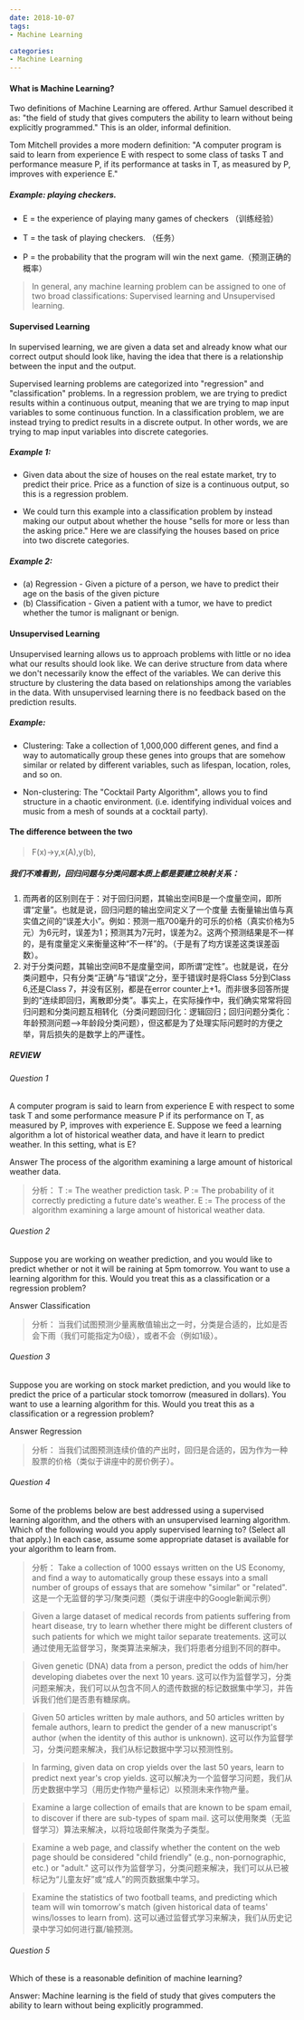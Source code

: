 ```yaml
---
date: 2018-10-07
tags:
- Machine Learning

categories:
- Machine Learning
---
```



#### What is Machine Learning?
Two definitions of Machine Learning are offered. Arthur Samuel described it as: "the field of study that gives computers the ability to learn without being explicitly programmed." This is an older, informal definition.

Tom Mitchell provides a more modern definition: "A computer program is said to learn from experience E with respect to some class of tasks T and performance measure P, if its performance at tasks in T, as measured by P, improves with experience E."

##### Example: playing checkers.
- E = the experience of playing many games of checkers
（训练经验）

- T = the task of playing checkers.
（任务）

- P = the probability that the program will win the next game.（预测正确的概率）

> In general, any machine learning problem can be assigned to one of two broad classifications:
Supervised learning and Unsupervised learning.

#### Supervised Learning

In supervised learning, we are given a data set and already know what our correct output should look like, having the idea that there is a relationship between the input and the output.

Supervised learning problems are categorized into "regression" and "classification" problems. In a regression problem, we are trying to predict results within a continuous output, meaning that we are trying to map input variables to some continuous function. In a classification problem, we are instead trying to predict results in a discrete output. In other words, we are trying to map input variables into discrete categories.

##### Example 1:

- Given data about the size of houses on the real estate market, try to predict their price. Price as a function of size is a continuous output, so this is a regression problem.

- We could turn this example into a classification problem by instead making our output about whether the house "sells for more or less than the asking price." Here we are classifying the houses based on price into two discrete categories.

##### Example 2:

- (a) Regression - Given a picture of a person, we have to predict their age on the basis of the given picture
- (b) Classification - Given a patient with a tumor, we have to predict whether the tumor is malignant or benign.


#### Unsupervised Learning
Unsupervised learning allows us to approach problems with little or no idea what our results should look like. We can derive structure from data where we don't necessarily know the effect of the variables.
We can derive this structure by clustering the data based on relationships among the variables in the data.
With unsupervised learning there is no feedback based on the prediction results.

##### Example:

- Clustering: Take a collection of 1,000,000 different genes, and find a way to automatically group these genes into groups that are somehow similar or related by different variables, such as lifespan, location, roles, and so on.

- Non-clustering: The "Cocktail Party Algorithm", allows you to find structure in a chaotic environment. (i.e. identifying individual voices and music from a mesh of sounds at a cocktail party).

#### The difference between the two
> F(x)->y,x(A),y(b),

##### 我们不难看到，回归问题与分类问题本质上都是要建立映射关系：
1. 而两者的区别则在于：对于回归问题，其输出空间B是一个度量空间，即所谓“定量”。也就是说，回归问题的输出空间定义了一个度量  去衡量输出值与真实值之间的“误差大小”。例如：预测一瓶700毫升的可乐的价格（真实价格为5元）为6元时，误差为1；预测其为7元时，误差为2。这两个预测结果是不一样的，是有度量定义来衡量这种“不一样”的。（于是有了均方误差这类误差函数）。
2. 对于分类问题，其输出空间B不是度量空间，即所谓“定性”。也就是说，在分类问题中，只有分类“正确”与“错误”之分，至于错误时是将Class 5分到Class 6,还是Class 7，并没有区别，都是在error counter上+1。而非很多回答所提到的“连续即回归，离散即分类”。事实上，在实际操作中，我们确实常常将回归问题和分类问题互相转化（分类问题回归化：逻辑回归；回归问题分类化：年龄预测问题——>年龄段分类问题），但这都是为了处理实际问题时的方便之举，背后损失的是数学上的严谨性。
 ##### REVIEW
 ###### Question 1
 A computer program is said to learn from experience E with respect to some task T and some performance measure P if its performance on T, as measured by P, improves with experience E. Suppose we feed a learning algorithm a lot of historical weather data, and have it learn to predict weather. In this setting, what is E?

 Answer The process of the algorithm examining a large amount of historical weather data.

 > 分析：
 T := The weather prediction task.
 P := The probability of it correctly predicting a future date's weather.
 E := The process of the algorithm examining a large amount of historical weather data.

 ###### Question 2
 Suppose you are working on weather prediction, and you would like to predict whether or not it will be raining at 5pm tomorrow. You want to use a learning algorithm for this. Would you treat this as a classification or a regression problem?

 Answer Classification

 > 分析：
 当我们试图预测少量离散值输出之一时，分类是合适的，比如是否会下雨（我们可能指定为0级），或者不会（例如1级）。

 ###### Question 3
 Suppose you are working on stock market prediction, and you would like to predict the price of a particular stock tomorrow (measured in dollars). You want to use a learning algorithm for this. Would you treat this as a classification or a regression problem?

 Answer Regression

 > 分析：
 当我们试图预测连续价值的产出时，回归是合适的，因为作为一种股票的价格（类似于讲座中的房价例子）。

 ###### Question 4
 Some of the problems below are best addressed using a supervised learning algorithm, and the others with an unsupervised learning algorithm. Which of the following would you apply supervised learning to? (Select all that apply.) In each case, assume some appropriate dataset is available for your algorithm to learn from.

 > 分析：
 Take a collection of 1000 essays written on the US Economy, and find a way to automatically group these essays into a small number of groups of essays that are somehow "similar" or "related".
 这是一个无监督的学习/聚类问题（类似于讲座中的Google新闻示例）

 > Given a large dataset of medical records from patients suffering from heart disease, try to learn whether there might be different clusters of such patients for which we might tailor separate treatements.
 这可以通过使用无监督学习，聚类算法来解决，我们将患者分组到不同的群中。

 > Given genetic (DNA) data from a person, predict the odds of him/her developing diabetes over the next 10 years.
 这可以作为监督学习，分类问题来解决，我们可以从包含不同人的遗传数据的标记数据集中学习，并告诉我们他们是否患有糖尿病。

 > Given 50 articles written by male authors, and 50 articles written by female authors, learn to predict the gender of a new manuscript's author (when the identity of this author is unknown).
 这可以作为监督学习，分类问题来解决，我们从标记数据中学习以预测性别。

 > In farming, given data on crop yields over the last 50 years, learn to predict next year's crop yields.
 这可以解决为一个监督学习问题，我们从历史数据中学习（用历史作物产量标记）以预测未来作物产量。

 > Examine a large collection of emails that are known to be spam email, to discover if there are sub-types of spam mail.
 这可以使用聚类（无监督学习）算法来解决，以将垃圾邮件聚类为子类型。

 > Examine a web page, and classify whether the content on the web page should be considered "child friendly" (e.g., non-pornographic, etc.) or "adult."
 这可以作为监督学习，分类问题来解决，我们可以从已被标记为“儿童友好”或“成人”的网页数据集中学习。

 > Examine the statistics of two football teams, and predicting which team will win tomorrow's match (given historical data of teams' wins/losses to learn from).
 这可以通过监督式学习来解决，我们从历史记录中学习如何进行赢/输预测。

 ###### Question 5
 Which of these is a reasonable definition of machine learning?

 Answer: Machine learning is the field of study that gives computers the ability to learn without being explicitly programmed.
